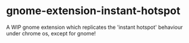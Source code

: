 # gnome-extension-instant-hotspot
A WIP gnome extension which replicates the 'instant hotspot' behaviour under chrome os, except for gnome!
